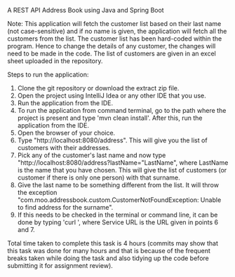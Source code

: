 A REST API Address Book using Java and Spring Boot


Note: This application will fetch the customer list based on their last name (not case-sensitive) and if no name is given, the application will fetch all the customers from the list. The customer list has been hard-coded within the program. Hence to change the details of any customer, the changes will need to be made in the code. The list of customers are given in an excel sheet uploaded in the repository.


Steps to run the application:
1. Clone the git repository or download the extract zip file.
2. Open the project using IntelliJ Idea or any other IDE that you use.
3. Run the application from the IDE.
4. To run the application from command terminal, go to the path where the project is present and type 'mvn clean install'.
   After this, run the application from the IDE.
5. Open the browser of your choice.
6. Type "http://localhost:8080/address". This will give you the list of customers with their addresses.
7. Pick any of the customer's last name and now type "http://localhost:8080/address?lastName="LastName", where LastName is the name that you have chosen. This will give the list of customers (or customer if there is only one person) with that surname.
8. Give the last name to be something different from the list. It will throw the exception "com.moo.addressbook.custom.CustomerNotFoundException: Unable to find address for the surname".
9. If this needs to be checked in the terminal or command line, it can be done by typing 'curl <Service URL>', where Service URL is the URL given in points 6 and 7.

Total time taken to complete this task is 4 hours (commits may show that this task was done for many hours and that is because of the frequent breaks taken while doing the task and also tidying up the code before submitting it for assignment review).
